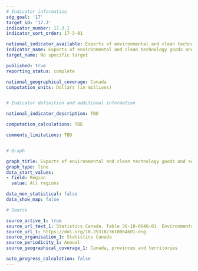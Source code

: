 ```yaml
---
# Indicator information
sdg_goal: '17'
target_id: '17.3'
indicator_number: 17.3.1
indicator_sort_order: 17-3-01

national_indicator_available: Exports of environmental and clean technology goods and services to developing countries
indicator_name: Exports of environmental and clean technology goods and services to developing countries
target_name: No specific target

published: true
reporting_status: complete

national_geographical_coverage: Canada
computation_units: Dollars (in millions)


# Indicator definition and additional information

national_indicator_description: TBD

computation_calculations: TBD

comments_limitations: TBD


# Graph

graph_title: Exports of environmental and clean technology goods and services to developing countries
graph_type: line
data_start_values:
- field: Region
  value: All regions

data_non_statistical: false
data_show_map: false

# Source

source_active_1: true
source_url_text_1: Statistics Canada. Table 36-10-0646-01  Environmental and Clean Technology Products Economic Account, international imports and exports per trading partner (x 1,000,000)
source_url_1: https://doi.org/10.25318/3610064601-eng
source_organisation_1: Statistics Canada
source_periodicity_1: Annual
source_geographical_coverage_1: Canada, provinces and territories

auto_progress_calculation: false
---
```

